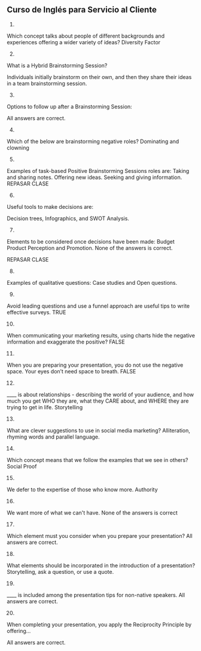 ## Curso de Inglés para Servicio al Cliente

1.
Which concept talks about people of different backgrounds and experiences offering a wider variety of ideas?
Diversity Factor

2.
What is a Hybrid Brainstorming Session?

Individuals initially brainstorm on their own, and then they share their ideas in a team brainstorming session.

3.
Options to follow up after a Brainstorming Session:

All answers are correct.

4.
Which of the below are brainstorming negative roles?
Dominating and clowning

5.
Examples of task-based Positive Brainstorming Sessions roles are:
Taking and sharing notes.
Offering new ideas.
Seeking and giving information.
REPASAR CLASE


6.
Useful tools to make decisions are:

Decision trees, Infographics, and SWOT Analysis.

7.
Elements to be considered once decisions have been made:
Budget
Product Perception and Promotion.
None of the answers is correct.

REPASAR CLASE

8.
Examples of qualitative questions:
Case studies and Open questions.

9.
Avoid leading questions and use a funnel approach are useful tips to write effective surveys.
TRUE

10.
When communicating your marketing results, using charts hide the negative information and exaggerate the positive?
FALSE

11.
When you are preparing your presentation, you do not use the negative space. Your eyes don’t need space to breath.
FALSE

12.
____ is about relationships - describing the world of your audience, and how much you get WHO they are, what they CARE about, and WHERE they are trying to get in life.
Storytelling

13.
What are clever suggestions to use in social media marketing?
Alliteration, rhyming words and parallel language.

14.
Which concept means that we follow the examples that we see in others?
Social Proof

15.
We defer to the expertise of those who know more.
Authority


16.
We want more of what we can't have.
None of the answers is correct


17.
Which element must you consider when you prepare your presentation?
All answers are correct.

18.
What elements should be incorporated in the introduction of a presentation?
Storytelling, ask a question, or use a quote.


19.
____ is included among the presentation tips for non-native speakers.
All answers are correct.


20.
When completing your presentation, you apply the Reciprocity Principle by offering…

All answers are correct.

